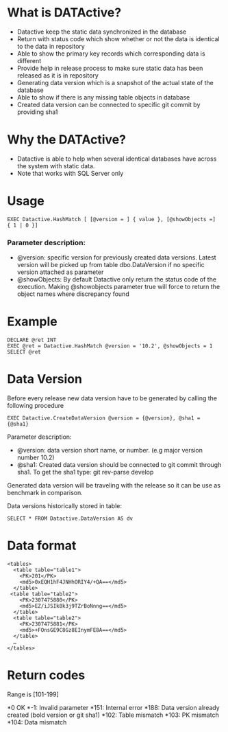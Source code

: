 # What is DATActive?
* Datactive keep the static data synchronized in the database
* Return with status code which show whether or not the data is identical to the data in repository
* Able to show the primary key records which corresponding data is different
* Provide help in release process to make sure static data has been released as it is in repository
* Generating data version which is a snapshot of the actual state of the database
* Able to show if there is any missing table objects in database
* Created data version can be connected to specific git commit by providing sha1

# Why the DATActive?
* Datactive is able to help when several identical databases have across the system with static data.  
* Note that works with SQL Server only

# Usage
```
EXEC Datactive.HashMatch [ [@version = ] { value }, [@showObjects =]  { 1 | 0 }]
```

### Parameter description:
* @version: specific version for previously created data versions. Latest version will be picked up from table dbo.DataVersion if no specific version attached as parameter
* @showObjects: By default Datactive only return the status code of the execution. Making @showobjects parameter true will force to return the object names where discrepancy found

# Example
``` 
DECLARE @ret INT
EXEC @ret = Datactive.HashMatch @version = '10.2', @showObjects = 1
SELECT @ret
```

# Data Version
Before every release new data version have to be generated by calling the following procedure

```
EXEC Datactive.CreateDataVersion @version = {@version}, @sha1 = {@sha1}
```
Parameter description:
* @version: data version short name, or number. (e.g major version number 10.2)
* @sha1: Created data version should be connected to git commit through sha1. To get the sha1 type: git rev-parse develop

Generated data version will be traveling with the release so it can be use as benchmark in comparison.
 
Data versions historically stored in table:

```
SELECT * FROM Datactive.DataVersion AS dv 
```

# Data format
``` 
<tables>
  <table table="table1">
    <PK>201</PK>
    <md5>0xEQH1hF4JNHhORIY4/+QA==</md5>
  </table>
 <table table="table2">
    <PK>2307475880</PK>
    <md5>EZ/iJSIk8k3j9TZrBoNnng==</md5>
  </table>
  <table table="table2">
    <PK>2307475881</PK>
    <md5>+FOnsGE9C8Gz8EInymFE8A==</md5>
  </table>
  …
</tables>
```

# Return codes
Range is [101-199]

*0	OK
*-1:	Invalid parameter
*151:	Internal error
*188:	Data version already created (bold version or git sha1)
*102:	Table mismatch
*103:	PK mismatch
*104:	Data mismatch
